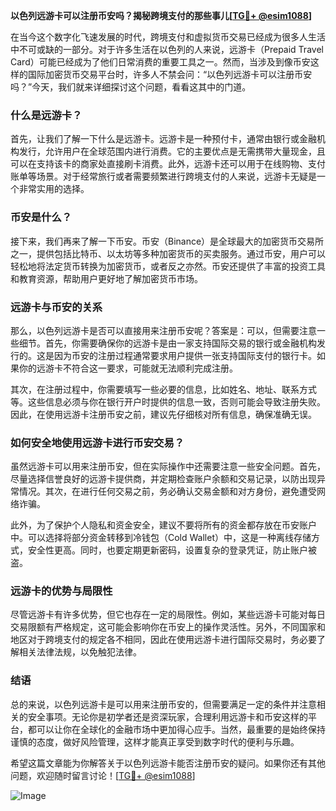 **以色列远游卡可以注册币安吗？揭秘跨境支付的那些事儿[[TG💪+ @esim1088](https://t.me/s/esim1088)]**

在当今这个数字化飞速发展的时代，跨境支付和虚拟货币交易已经成为很多人生活中不可或缺的一部分。对于许多生活在以色列的人来说，远游卡（Prepaid Travel Card）可能已经成为了他们日常消费的重要工具之一。然而，当涉及到像币安这样的国际加密货币交易平台时，许多人不禁会问：“以色列远游卡可以注册币安吗？”今天，我们就来详细探讨这个问题，看看这其中的门道。

### 什么是远游卡？

首先，让我们了解一下什么是远游卡。远游卡是一种预付卡，通常由银行或金融机构发行，允许用户在全球范围内进行消费。它的主要优点是无需携带大量现金，且可以在支持该卡的商家处直接刷卡消费。此外，远游卡还可以用于在线购物、支付账单等场景。对于经常旅行或者需要频繁进行跨境支付的人来说，远游卡无疑是一个非常实用的选择。

### 币安是什么？

接下来，我们再来了解一下币安。币安（Binance）是全球最大的加密货币交易所之一，提供包括比特币、以太坊等多种加密货币的买卖服务。通过币安，用户可以轻松地将法定货币转换为加密货币，或者反之亦然。币安还提供了丰富的投资工具和教育资源，帮助用户更好地了解加密货币市场。

### 远游卡与币安的关系

那么，以色列远游卡是否可以直接用来注册币安呢？答案是：可以，但需要注意一些细节。首先，你需要确保你的远游卡是由一家支持国际交易的银行或金融机构发行的。这是因为币安的注册过程通常要求用户提供一张支持国际支付的银行卡。如果你的远游卡不符合这一要求，可能就无法顺利完成注册。

其次，在注册过程中，你需要填写一些必要的信息，比如姓名、地址、联系方式等。这些信息必须与你在银行开户时提供的信息一致，否则可能会导致注册失败。因此，在使用远游卡注册币安之前，建议先仔细核对所有信息，确保准确无误。

### 如何安全地使用远游卡进行币安交易？

虽然远游卡可以用来注册币安，但在实际操作中还需要注意一些安全问题。首先，尽量选择信誉良好的远游卡提供商，并定期检查账户余额和交易记录，以防出现异常情况。其次，在进行任何交易之前，务必确认交易金额和对方身份，避免遭受网络诈骗。

此外，为了保护个人隐私和资金安全，建议不要将所有的资金都存放在币安账户中。可以选择将部分资金转移到冷钱包（Cold Wallet）中，这是一种离线存储方式，安全性更高。同时，也要定期更新密码，设置复杂的登录凭证，防止账户被盗。

### 远游卡的优势与局限性

尽管远游卡有许多优势，但它也存在一定的局限性。例如，某些远游卡可能对每日交易限额有严格规定，这可能会影响你在币安上的操作灵活性。另外，不同国家和地区对于跨境支付的规定各不相同，因此在使用远游卡进行国际交易时，务必要了解相关法律法规，以免触犯法律。

### 结语

总的来说，以色列远游卡是可以用来注册币安的，但需要满足一定的条件并注意相关的安全事项。无论你是初学者还是资深玩家，合理利用远游卡和币安这样的平台，都可以让你在全球化的金融市场中更加得心应手。当然，最重要的是始终保持谨慎的态度，做好风险管理，这样才能真正享受到数字时代的便利与乐趣。

希望这篇文章能为你解答关于以色列远游卡能否注册币安的疑问。如果你还有其他问题，欢迎随时留言讨论！[[TG💪+ @esim1088](https://t.me/s/esim1088)] 

![Image](https://i.postimg.cc/4NQfJmqS/Snipaste-2025-05-13-00-14-12.png)